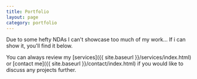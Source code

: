 ```yaml
---
title: Portfolio
layout: page
category: portfolio
---
```



Due to some hefty NDAs I can't showcase too much of my work... If i can show it, you'll find it below.

You can always review my [services]({{ site.baseurl }}/services/index.html) or [contact me]({{ site.baseurl }}/contact/index.html) if you would like to discuss any projects further.
